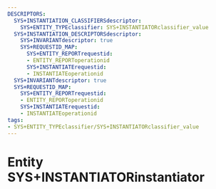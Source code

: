 ```yaml
---
DESCRIPTORS:
  SYS+INSTANTIATION_CLASSIFIERSdescriptor:
    SYS+ENTITY_TYPEclassifier: SYS+INSTANTIATORclassifier_value
  SYS+INSTANTIATION_DESCRIPTORSdescriptor:
    SYS+INVARIANTdescriptor: true
    SYS+REQUESTID_MAP:
      SYS+ENTITY_REPORTrequestid:
      - ENTITY_REPORToperationid
      SYS+INSTANTIATErequestid:
      - INSTANTIATEoperationid
  SYS+INVARIANTdescriptor: true
  SYS+REQUESTID_MAP:
    SYS+ENTITY_REPORTrequestid:
    - ENTITY_REPORToperationid
    SYS+INSTANTIATErequestid:
    - INSTANTIATEoperationid
tags:
- SYS+ENTITY_TYPEclassifier/SYS+INSTANTIATORclassifier_value
---
```

# Entity SYS+INSTANTIATORinstantiator

